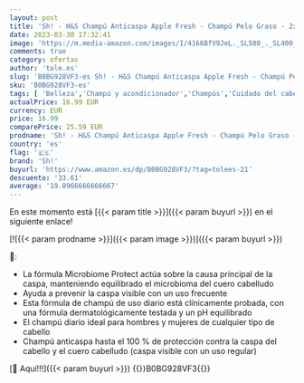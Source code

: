 ```yaml
---
layout: post
title: 'Sh! - H&S Champú Anticaspa Apple Fresh - Champú Pelo Graso - 2x1000 ml'
date: 2023-03-30 17:32:41
image: 'https://m.media-amazon.com/images/I/4166BfV9JeL._SL500_._SL400_.jpg'
comments: true
category: ofertas
author: 'tole.es'
slug: 'B0BG928VF3-es Sh! - H&S Champú Anticaspa Apple Fresh - Champú Pelo Graso...'
sku: 'B0BG928VF3-es'
tags: [ 'Belleza','Champú y acondicionador','Champús','Cuidado del cabello','apple','sh!','🇪🇸', ]
actualPrice: 16.99 EUR
currency: EUR
price: 16.99
comparePrice: 25.59 EUR
prodname: 'Sh! - H&S Champú Anticaspa Apple Fresh - Champú Pelo Graso - 2x1000 ml'
country: 'es'
flag: '🇪🇸'
brand: 'Sh!'
buyurl: 'https://www.amazon.es/dp/B0BG928VF3/?tag=tolees-21'
descuento: '33.61'
average: '19.8966666666667'
---
```


En este momento está [{{< param title >}}]({{< param buyurl >}}) en el siguiente enlace!

[![{{< param prodname >}}]({{< param image >}})]({{< param buyurl >}})

🔎:

- La fórmula Microbiome Protect actúa sobre la causa principal de la caspa, manteniendo equilibrado el microbioma del cuero cabelludo
- Ayuda a prevenir la caspa visible con un uso frecuente
- Esta fórmula de champú de uso diario está clínicamente probada, con una fórmula dermatológicamente testada y un pH equilibrado
- El champú diario ideal para hombres y mujeres de cualquier tipo de cabello
- Champú anticaspa hasta el 100 % de protección contra la caspa del cabello y el cuero cabelludo (caspa visible con un uso regular)

[🛒 Aquí!!!]({{< param buyurl >}})
{{<world>}}B0BG928VF3{{</world>}}
